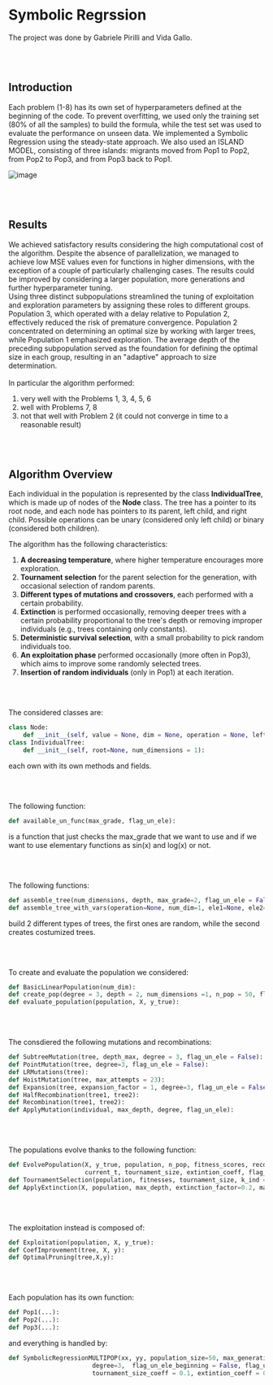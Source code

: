 # Symbolic Regrssion 



  The project was done by Gabriele Pirilli and Vida Gallo. 

<br>
<br>

## Introduction
  Each problem (1-8) has its own set of hyperparameters defined at the beginning of the code. To prevent overfitting, we used only the training set (80% of all the samples) to build the formula, while the test set was used to evaluate the performance on unseen data. We implemented a Symbolic Regression using the steady-state approach. We also used an ISLAND MODEL, consisting of three islands: migrants moved from Pop1 to Pop2, from Pop2 to Pop3, and from Pop3 back to Pop1. <br>
  
  ![image](https://github.com/user-attachments/assets/a7c218c9-32cb-4bcf-b1ba-74b8b873004c)

  
<br>
<br>

## Results
We achieved satisfactory results considering the high computational cost of the algorithm. Despite the absence of parallelization, we managed to achieve low MSE values even for functions in higher dimensions, with the exception of a couple of particularly challenging cases. The results could be improved by considering a larger population, more generations and further hyperparameter tuning. <br>
Using three distinct subpopulations streamlined the tuning of exploitation and exploration parameters by assigning these roles to different groups. Population 3, which operated with a delay relative to Population 2, effectively reduced the risk of premature convergence. Population 2 concentrated on determining an optimal size by working with larger trees, while Population 1 emphasized exploration. The average depth of the preceding subpopulation served as the foundation for defining the optimal size in each group, resulting in an "adaptive" approach to size determination.
<br><br>
In particular the algorithm performed:
1. very well with the Problems 1, 3, 4, 5, 6
2. well with Problems 7, 8
3. not that well with Problem 2 (it could not converge in time to a reasonable result)

<br>
<br>

## Algorithm Overview
Each individual in the population is represented by the class **IndividualTree**, which is made up of nodes of the **Node** class. The tree has a pointer to its root node, and each node has pointers to its parent, left child, and right child. Possible operations can be unary (considered only left child) or binary (considered both children). 

The algorithm has the following characteristics:
1. **A decreasing temperature**, where higher temperature encourages more exploration.
2. **Tournament selection** for the parent selection for the generation, with occasional selection of random parents.
3. **Different types of mutations and crossovers**, each performed with a certain probability.
4. **Extinction** is performed occasionally, removing deeper trees with a certain probability proportional to the tree's depth or removing improper individuals (e.g., trees containing only constants).
5. **Deterministic survival selection**, with a small probability to pick random individuals too.
6. **An exploitation phase** performed occasionally (more often in Pop3), which aims to improve some randomly selected trees.
7. **Insertion of random individuals** (only in Pop1) at each iteration.

<br>
<br>

The considered classes are:
```python
class Node:
    def __init__(self, value = None, dim = None, operation = None, left=None, right=None, parent = None):
class IndividualTree:
    def __init__(self, root=None, num_dimensions = 1):
```
each own with its own methods and fields.

<br>
<br>

The following function:
```python
def available_un_func(max_grade, flag_un_ele):
```
is a function that just checks the max_grade that we want to use and if we want to use elementary functions as sin(x) and log(x) or not. 

<br>
<br>

The following functions:
```python
def assemble_tree(num_dimensions, depth, max_grade=2, flag_un_ele = False, parent=None):
def assemble_tree_with_vars(operation=None, num_dim=1, ele1=None, ele2=None):
```
build 2 different types of trees, the first ones are random, while the second creates costumized trees.

<br>
<br>

To create and evaluate the population we considered:
```python
def BasicLinearPopulation(num_dim):
def create_pop(degree = 3, depth = 2, num_dimensions =1, n_pop = 50, flag_un_ele = False):
def evaluate_population(population, X, y_true):
```

<br>
<br>

The consdiered the following mutations and recombinations:
```python
def SubtreeMutation(tree, depth_max, degree = 3, flag_un_ele = False):
def PointMutation(tree, degree=3, flag_un_ele = False):
def LRMutations(tree):
def HoistMutation(tree, max_attempts = 23):
def Expansion(tree, expansion_factor = 1, degree=3, flag_un_ele = False):
def HalfRecombination(tree1, tree2):
def Recombination(tree1, tree2):
def ApplyMutation(individual, max_depth, degree, flag_un_ele):
```

<br>
<br>

The populations evolve thanks to the following function:
```python
def EvolvePopulation(X, y_true, population, n_pop, fitness_scores, recombination_rate, max_depth, degree, 
                     current_t, tournament_size, extintion_coeff, flag_un_ele = False):
def TournamentSelection(population, fitnesses, tournament_size, k_ind = 1, temperature = 1):
def ApplyExtinction(X, population, max_depth, extinction_factor=0.2, max_ext_n=10):
```

<br>
<br>

The exploitation instead is composed of:
```python
def Exploitation(population, X, y_true):
def CoefImprovement(tree, X, y):
def OptimalPruning(tree,X,y):
```
<br>
<br>

Each population has its own function:
```python
def Pop1(...):
def Pop2(...):
def Pop3(...):
```
and everything is handled by:
```python
def SymbolicRegressionMULTIPOP(xx, yy, population_size=50, max_generations=100, recombination_rate=0.7, max_depth=100, 
                       degree=3,  flag_un_ele_beginning = False, flag_un_ele_in_between = False, t_coeff = 0.1, 
                       tournament_size_coeff = 0.1, extintion_coeff = 0.1):
```



<br>
<br>










